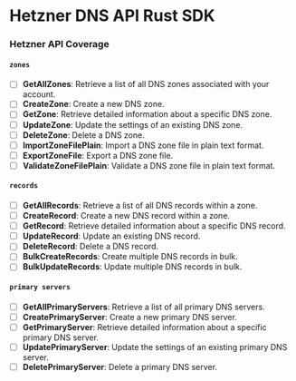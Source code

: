 # Hetzner DNS API Rust SDK

### Hetzner API Coverage

#### `zones`
- [ ] **GetAllZones**: Retrieve a list of all DNS zones associated with your account.
- [ ] **CreateZone**: Create a new DNS zone.
- [ ] **GetZone**: Retrieve detailed information about a specific DNS zone.
- [ ] **UpdateZone**: Update the settings of an existing DNS zone.
- [ ] **DeleteZone**: Delete a DNS zone.
- [ ] **ImportZoneFilePlain**: Import a DNS zone file in plain text format.
- [ ] **ExportZoneFile**: Export a DNS zone file.
- [ ] **ValidateZoneFilePlain**: Validate a DNS zone file in plain text format.

#### `records`
- [ ] **GetAllRecords**: Retrieve a list of all DNS records within a zone.
- [ ] **CreateRecord**: Create a new DNS record within a zone.
- [ ] **GetRecord**: Retrieve detailed information about a specific DNS record.
- [ ] **UpdateRecord**: Update an existing DNS record.
- [ ] **DeleteRecord**: Delete a DNS record.
- [ ] **BulkCreateRecords**: Create multiple DNS records in bulk.
- [ ] **BulkUpdateRecords**: Update multiple DNS records in bulk.

#### `primary servers`
- [ ] **GetAllPrimaryServers**: Retrieve a list of all primary DNS servers.
- [ ] **CreatePrimaryServer**: Create a new primary DNS server.
- [ ] **GetPrimaryServer**: Retrieve detailed information about a specific primary DNS server.
- [ ] **UpdatePrimaryServer**: Update the settings of an existing primary DNS server.
- [ ] **DeletePrimaryServer**: Delete a primary DNS server.
